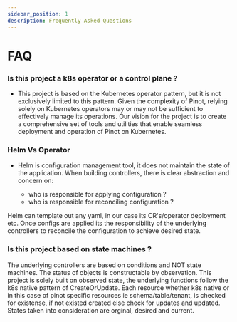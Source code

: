 ```yaml
---
sidebar_position: 1
description: Frequently Asked Questions
---
```


# FAQ

### Is this project a k8s operator or a control plane ?

- This project is based on the Kubernetes operator pattern, but it is not exclusively limited to this pattern. Given the complexity of Pinot, relying solely on Kubernetes operators may or may not be sufficient to effectively manage its operations. Our vision for the project is to create a comprehensive set of tools and utilities that enable seamless deployment and operation of Pinot on Kubernetes.

### Helm Vs Operator

- Helm is configuration management tool, it does not maintain the state of the application. When building controllers, there is clear abstraction and concern on:

    - who is responsible for applying configuration ?
    - who is responsible for reconciling configuration ?

Helm can template out any yaml, in our case its CR's/operator deployment etc. Once configs are applied its the responsibility of the underlying controllers to reconcile the configuration to achieve desired state.

### Is this project based on state machines ?

The underlying controllers are based on conditions and NOT state machines. The status of objects is constructable by observation. This project is solely built on observed state, the underlying functions follow the k8s native pattern of CreateOrUpdate. Each resource whether k8s native or in this case of pinot specific resources ie schema/table/tenant, is checked for existense, if not existed created else check for updates and updated. States taken into consideration are orginal, desired and current.